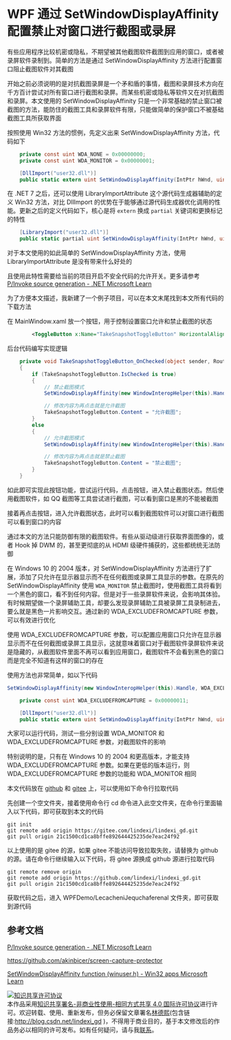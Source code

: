 
# WPF 通过 SetWindowDisplayAffinity 配置禁止对窗口进行截图或录屏

有些应用程序比较机密或隐私，不期望被其他截图软件截图到应用的窗口，或者被录屏软件录制到。简单的方法是通过 SetWindowDisplayAffinity 方法进行配置窗口阻止截图软件对其截图

<!--more-->


<!-- 发布 -->
<!-- 博客 -->

开始之前必须说明的是对抗截图录屏是一个矛和盾的事情，截图和录屏技术方向在千方百计尝试对所有窗口进行截图和录屏。而某些机密或隐私等软件又在对抗截图和录屏。本文使用的 SetWindowDisplayAffinity 只是一个非常基础的禁止窗口被截图的方法，能防住的截图工具和录屏软件有限，只能做简单的保护窗口不被基础截图工具所获取界面

按照使用 Win32 方法的惯例，先定义出来 SetWindowDisplayAffinity 方法，代码如下

```csharp
    private const uint WDA_NONE = 0x00000000;
    private const uint WDA_MONITOR = 0x00000001;

    [DllImport("user32.dll")]
    public static extern uint SetWindowDisplayAffinity(IntPtr hWnd, uint dwAffinity);
```

在 .NET 7 之后，还可以使用 LibraryImportAttribute 这个源代码生成器辅助的定义 Win32 方法，对比 DllImport 的优势在于能够通过源代码生成器优化调用的性能。更新之后的定义代码如下，核心是将 `extern` 换成 `partial` 关键词和更换标记的特性

```csharp
    [LibraryImport("user32.dll")]
    public static partial uint SetWindowDisplayAffinity(IntPtr hWnd, uint dwAffinity);
```

对于本文使用的如此简单的 SetWindowDisplayAffinity 方法，使用 LibraryImportAttribute 是没有带来什么好处的

且使用此特性需要给当前的项目开启不安全代码的允许开关。更多请参考 [P/Invoke source generation - .NET Microsoft Learn](https://learn.microsoft.com/en-us/dotnet/standard/native-interop/pinvoke-source-generation )

为了方便本文描述，我新建了一个例子项目，可以在本文末尾找到本文所有代码的下载方法

在 MainWindow.xaml 放一个按钮，用于控制设置窗口允许和禁止截图的状态

```xml
        <ToggleButton x:Name="TakeSnapshotToggleButton" HorizontalAlignment="Center" VerticalAlignment="Center" Padding="10,10,10,10" Content="禁止截图" Checked="TakeSnapshotToggleButton_OnChecked"/>
```

后台代码编写实现逻辑

```csharp
    private void TakeSnapshotToggleButton_OnChecked(object sender, RoutedEventArgs e)
    {
        if (TakeSnapshotToggleButton.IsChecked is true)
        {
            // 禁止截图模式
            SetWindowDisplayAffinity(new WindowInteropHelper(this).Handle, WDA_MONITOR);

            // 修改内容为再点击就是允许截图
            TakeSnapshotToggleButton.Content = "允许截图";
        }
        else
        {
            // 允许截图模式
            SetWindowDisplayAffinity(new WindowInteropHelper(this).Handle, WDA_NONE);

            // 修改内容为再点击就是禁止截图
            TakeSnapshotToggleButton.Content = "禁止截图";
        }
    }
```

如此即可实现此按钮功能，尝试运行代码，点击按钮，进入禁止截图状态。然后使用截图软件，如 QQ 截图等工具尝试进行截图，可以看到窗口是黑的不能被截图

接着再点击按钮，进入允许截图状态，此时可以看到截图软件可以对窗口进行截图可以看到窗口的内容

通过本文的方法只能防御有限的截图软件。有些从驱动级进行获取界面图像的，或者 Hook 掉 DWM 的，甚至更彻底的从 HDMI 级硬件捕获的，这些都统统无法防御

在 Windows 10 的 2004 版本，对 SetWindowDisplayAffinity 方法进行了扩展，添加了只允许在显示器显示而不在任何截图或录屏工具显示的参数。在原先的 SetWindowDisplayAffinity 使用 `WDA_MONITOR` 禁止截图时，使用截图工具将看到一个黑色的窗口，看不到任何内容。但是对于一些录屏软件来说，会影响其体验。有时候期望做一个录屏辅助工具，却要么发现录屏辅助工具被录屏工具录制进去，要么就是黑色一片影响交互。通过新的 WDA_EXCLUDEFROMCAPTURE 参数，可以有效进行优化

使用 WDA_EXCLUDEFROMCAPTURE 参数，可以配置应用窗口只允许在显示器显示而不在任何截图或录屏工具显示，这就意味着窗口对于截图软件录屏软件来说是隐藏的，从截图软件里面不再可以看到应用窗口，截图软件不会看到黑色的窗口而是完全不知道有这样的窗口的存在

使用方法也非常简单，如以下代码

```csharp
SetWindowDisplayAffinity(new WindowInteropHelper(this).Handle, WDA_EXCLUDEFROMCAPTURE);

    private const uint WDA_EXCLUDEFROMCAPTURE = 0x00000011;

    [DllImport("user32.dll")]
    public static extern uint SetWindowDisplayAffinity(IntPtr hWnd, uint dwAffinity);
```

大家可以运行代码，测试一些分别设置 WDA_MONITOR 和 WDA_EXCLUDEFROMCAPTURE 参数，对截图软件的影响

特别说明的是，只有在 Windows 10 的 2004 和更高版本，才能支持 WDA_EXCLUDEFROMCAPTURE 参数。如果在更低的版本运行，则 WDA_EXCLUDEFROMCAPTURE 参数的功能和 WDA_MONITOR 相同

本文代码放在 [github](https://github.com/lindexi/lindexi_gd/tree/21c1500cd1ca8bffe892644425235de7eac24f92/WPFDemo/LecacheniJequchaferenal) 和 [gitee](https://gitee.com/lindexi/lindexi_gd/tree/21c1500cd1ca8bffe892644425235de7eac24f92/WPFDemo/LecacheniJequchaferenal) 上，可以使用如下命令行拉取代码

先创建一个空文件夹，接着使用命令行 cd 命令进入此空文件夹，在命令行里面输入以下代码，即可获取到本文的代码

```
git init
git remote add origin https://gitee.com/lindexi/lindexi_gd.git
git pull origin 21c1500cd1ca8bffe892644425235de7eac24f92
```

以上使用的是 gitee 的源，如果 gitee 不能访问导致拉取失败，请替换为 github 的源。请在命令行继续输入以下代码，将 gitee 源换成 github 源进行拉取代码

```
git remote remove origin
git remote add origin https://github.com/lindexi/lindexi_gd.git
git pull origin 21c1500cd1ca8bffe892644425235de7eac24f92
```

获取代码之后，进入 WPFDemo/LecacheniJequchaferenal 文件夹，即可获取到源代码

## 参考文档

[P/Invoke source generation - .NET Microsoft Learn](https://learn.microsoft.com/en-us/dotnet/standard/native-interop/pinvoke-source-generation )

<https://github.com/akinbicer/screen-capture-protector>

[SetWindowDisplayAffinity function (winuser.h) - Win32 apps Microsoft Learn](https://learn.microsoft.com/en-us/windows/win32/api/winuser/nf-winuser-setwindowdisplayaffinity )




<a rel="license" href="http://creativecommons.org/licenses/by-nc-sa/4.0/"><img alt="知识共享许可协议" style="border-width:0" src="https://licensebuttons.net/l/by-nc-sa/4.0/88x31.png" /></a><br />本作品采用<a rel="license" href="http://creativecommons.org/licenses/by-nc-sa/4.0/">知识共享署名-非商业性使用-相同方式共享 4.0 国际许可协议</a>进行许可。欢迎转载、使用、重新发布，但务必保留文章署名[林德熙](http://blog.csdn.net/lindexi_gd)(包含链接:http://blog.csdn.net/lindexi_gd )，不得用于商业目的，基于本文修改后的作品务必以相同的许可发布。如有任何疑问，请与我[联系](mailto:lindexi_gd@163.com)。